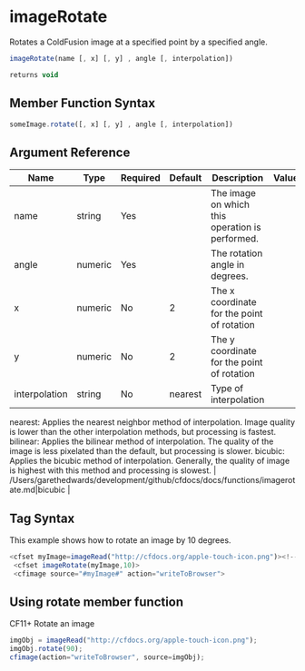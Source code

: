 # imageRotate

Rotates a ColdFusion image at a specified point by a specified angle.

```javascript
imageRotate(name [, x] [, y] , angle [, interpolation])
```

```javascript
returns void
```

## Member Function Syntax

```javascript
someImage.rotate([, x] [, y] , angle [, interpolation])
```

## Argument Reference

| Name | Type | Required | Default | Description | Values |
| --- | --- | --- | --- | --- | --- |
| name | string | Yes |  | The image on which this operation is performed. |  |
| angle | numeric | Yes |  | The rotation angle in degrees. |  |
| x | numeric | No | 2 | The x coordinate for the point of rotation |  |
| y | numeric | No | 2 | The y coordinate for the point of rotation |  |
| interpolation | string | No | nearest | Type of interpolation

nearest: Applies the nearest neighbor method of interpolation. Image quality is lower than the other interpolation methods, but processing is fastest.
bilinear: Applies the bilinear method of interpolation. The quality of the image is less pixelated than the default, but processing is slower.
bicubic: Applies the bicubic method of interpolation. Generally, the quality of image is highest with this method and processing is slowest. | /Users/garethedwards/development/github/cfdocs/docs/functions/imagerotate.md|bicubic |

## Tag Syntax

This example shows how to rotate an image by 10 degrees.

```javascript
<cfset myImage=imageRead("http://cfdocs.org/apple-touch-icon.png")><!--- Rotate the image by 10 degrees. ---> 
 <cfset imageRotate(myImage,10)> 
 <cfimage source="#myImage#" action="writeToBrowser">
```

## Using rotate member function

CF11+ Rotate an image

```javascript
imgObj = imageRead("http://cfdocs.org/apple-touch-icon.png");
imgObj.rotate(90);
cfimage(action="writeToBrowser", source=imgObj);
```
